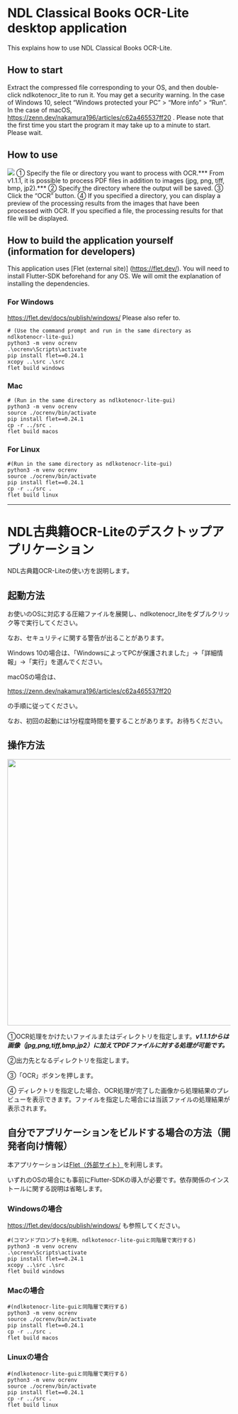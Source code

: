 # NDL Classical Books OCR-Lite desktop application
This explains how to use NDL Classical Books OCR-Lite.

## How to start
Extract the compressed file corresponding to your OS, and then double-click ndlkotenocr_lite to run it.
You may get a security warning.
In the case of Windows 10, select “Windows protected your PC” > “More info” > “Run”.
In the case of macOS,
https://zenn.dev/nakamura196/articles/c62a465537ff20
.
Please note that the first time you start the program it may take up to a minute to start. Please wait.

## How to use
<img src=“../resource/control.jpg” width=“600”>
① Specify the file or directory you want to process with OCR.*** From v1.1.1, it is possible to process PDF files in addition to images (jpg, png, tiff, bmp, jp2).***
② Specify the directory where the output will be saved.
③ Click the “OCR” button.
④ If you specified a directory, you can display a preview of the processing results from the images that have been processed with OCR. If you specified a file, the processing results for that file will be displayed.

## How to build the application yourself (information for developers)
This application uses [Flet (external site)] (https://flet.dev/).
You will need to install Flutter-SDK beforehand for any OS. We will omit the explanation of installing the dependencies.

### For Windows
https://flet.dev/docs/publish/windows/
Please also refer to.
```
# (Use the command prompt and run in the same directory as ndlkotenocr-lite-gui)
python3 -m venv ocrenv
.\ocrenv\Scripts\activate
pip install flet==0.24.1
xcopy ..\src .\src
flet build windows
```

### Mac
```
# (Run in the same directory as ndlkotenocr-lite-gui)
python3 -m venv ocrenv
source ./ocrenv/bin/activate
pip install flet==0.24.1
cp -r ../src .
flet build macos
```

### For Linux
```
#(Run in the same directory as ndlkotenocr-lite-gui)
python3 -m venv ocrenv
source ./ocrenv/bin/activate
pip install flet==0.24.1
cp -r ../src .
flet build linux
```

--------------------------------------------
# NDL古典籍OCR-Liteのデスクトップアプリケーション

NDL古典籍OCR-Liteの使い方を説明します。

## 起動方法
お使いのOSに対応する圧縮ファイルを展開し、ndlkotenocr_liteをダブルクリック等で実行してください。

なお、セキュリティに関する警告が出ることがあります。

Windows 10の場合は、「WindowsによってPCが保護されました」→「詳細情報」→「実行」を選んでください。

macOSの場合は、

https://zenn.dev/nakamura196/articles/c62a465537ff20

の手順に従ってください。

なお、初回の起動には1分程度時間を要することがあります。お待ちください。

## 操作方法

<img src="../resource/control.jpg" width="600">

①OCR処理をかけたいファイルまたはディレクトリを指定します。***v1.1.1からは画像（jpg,png,tiff,bmp,jp2）に加えてPDFファイルに対する処理が可能です。***

②出力先となるディレクトリを指定します。

③「OCR」ボタンを押します。

④ ディレクトリを指定した場合、OCR処理が完了した画像から処理結果のプレビューを表示できます。ファイルを指定した場合には当該ファイルの処理結果が表示されます。

## 自分でアプリケーションをビルドする場合の方法（開発者向け情報）
本アプリケーションは[Flet（外部サイト）](https://flet.dev/)を利用します。

いずれのOSの場合にも事前にFlutter-SDKの導入が必要です。依存関係のインストールに関する説明は省略します。

### Windowsの場合
https://flet.dev/docs/publish/windows/
も参照してください。
```
#(コマンドプロンプトを利用、ndlkotenocr-lite-guiと同階層で実行する)
python3 -m venv ocrenv
.\ocrenv\Scripts\activate
pip install flet==0.24.1
xcopy ..\src .\src
flet build windows
```

### Macの場合

```
#(ndlkotenocr-lite-guiと同階層で実行する)
python3 -m venv ocrenv
source ./ocrenv/bin/activate
pip install flet==0.24.1
cp -r ../src .
flet build macos
```

### Linuxの場合
```
#(ndlkotenocr-lite-guiと同階層で実行する)
python3 -m venv ocrenv
source ./ocrenv/bin/activate
pip install flet==0.24.1
cp -r ../src .
flet build linux
```
